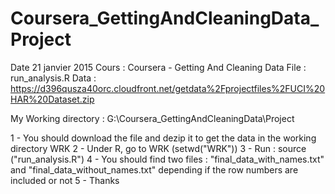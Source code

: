 # Coursera_GettingAndCleaningData_Project

Date 21 janvier 2015
Cours : Coursera - Getting And Cleaning Data
File : run_analysis.R 
Data : https://d396qusza40orc.cloudfront.net/getdata%2Fprojectfiles%2FUCI%20HAR%20Dataset.zip
 
My Working directory : G:\Coursera_GettingAndCleaningData\Project

1 - You should download the file and dezip it to get the data in the working directory WRK
2 - Under R, go to WRK (setwd("WRK"))
3 - Run : source ("run_analysis.R")
4 - You should find two files : "final_data_with_names.txt" and "final_data_without_names.txt" depending if the row numbers are included or not
5 - Thanks 

